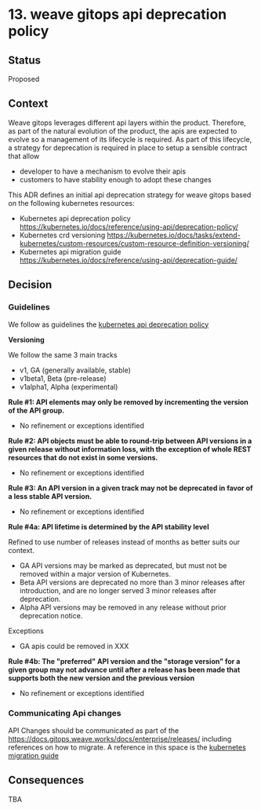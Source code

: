 # 13. weave gitops api deprecation policy 

## Status

Proposed

## Context

Weave gitops leverages different api layers within the product. Therefore, as part of the natural evolution of the 
product, the apis are expected to evolve so a management of its lifecycle is required. As part of this lifecycle, 
a strategy for deprecation is required in place to setup a sensible contract that allow 

- developer to have a mechanism to evolve their apis
- customers to have stability enough to adopt these changes

This ADR defines an initial api deprecation strategy for weave gitops based on the following kubernetes  resources: 
 
- Kubernetes api deprecation policy https://kubernetes.io/docs/reference/using-api/deprecation-policy/
- Kubernetes crd versioning https://kubernetes.io/docs/tasks/extend-kubernetes/custom-resources/custom-resource-definition-versioning/
- Kubernetes api migration guide https://kubernetes.io/docs/reference/using-api/deprecation-guide/

## Decision

### Guidelines 

We follow as guidelines the [kubernetes api deprecation policy](https://kubernetes.io/docs/reference/using-api/deprecation-policy/#deprecating-parts-of-the-api)

**Versioning**

We follow the same 3 main tracks

- v1, GA (generally available, stable)
- v1beta1, Beta (pre-release)
- v1alpha1,	Alpha (experimental)

**Rule #1: API elements may only be removed by incrementing the version of the API group.**

- No refinement or exceptions identified 
 
**Rule #2: API objects must be able to round-trip between API versions in a given release without information loss, 
with the exception of whole REST resources that do not exist in some versions.**

- No refinement or exceptions identified

**Rule #3: An API version in a given track may not be deprecated in favor of a less stable API version.**

- No refinement or exceptions identified

**Rule #4a: API lifetime is determined by the API stability level**

Refined to use number of releases instead of months as better suits our context.

- GA API versions may be marked as deprecated, but must not be removed within a major version of Kubernetes.
- Beta API versions are deprecated no more than 3 minor releases after introduction, 
and are no longer served 3 minor releases after deprecation.
- Alpha API versions may be removed in any release without prior deprecation notice.

Exceptions 

- GA apis could be removed in XXX 


**Rule #4b: The "preferred" API version and the "storage version" for a given group may not advance 
until after a release has been made that supports both the new version and the previous version**

- No refinement or exceptions identified

### Communicating Api changes

API Changes should be communicated as part of the https://docs.gitops.weave.works/docs/enterprise/releases/
including references on how to migrate. A reference in this space is the [kubernetes migration guide](https://kubernetes.io/docs/reference/using-api/deprecation-guide/)

## Consequences

TBA



